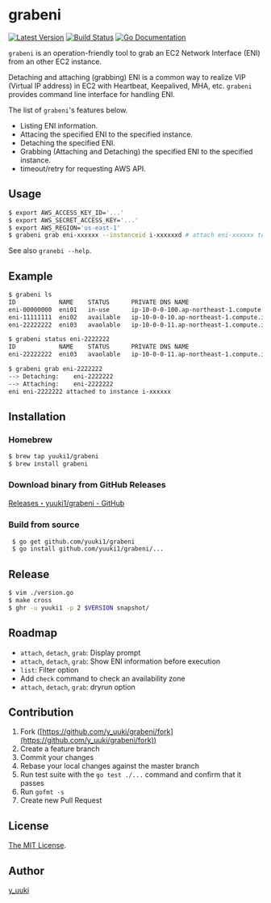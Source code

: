 grabeni
=======
[![Latest Version](http://img.shields.io/github/release/yuuki1/grabeni.svg?style=flat-square)][release]
[![Build Status](http://img.shields.io/travis/yuuki1/grabeni.svg?style=flat-square)][travis]
[![Go Documentation](http://img.shields.io/badge/go-documentation-blue.svg?style=flat-square)][godocs]

[release]: https://github.com/yuuki1/grabeni/releases
[travis]: http://travis-ci.org/yuuki1/grabeni
[godocs]: http://godoc.org/github.com/yuuki1/grabeni

`grabeni` is an operation-friendly tool to grab an EC2 Network Interface (ENI) from an other EC2 instance.

Detaching and attaching (grabbing) ENI is a common way to realize VIP (Virtual IP address) in EC2 with Heartbeat, Keepalived, MHA, etc.
`grabeni` provides command line interface for handling ENI.

The list of `grabeni`'s features below.

- Listing ENI information.
- Attacing the specified ENI to the specified instance.
- Detaching the specified ENI.
- Grabbing (Attaching and Detaching) the specified ENI to the specified instance.
- timeout/retry for requesting AWS API.

## Usage

```bash
$ export AWS_ACCESS_KEY_ID='...'
$ export AWS_SECRET_ACCESS_KEY='...'
$ export AWS_REGION='us-east-1'
$ grabeni grab eni-xxxxxx --instanceid i-xxxxxxd # attach eni-xxxxxx to EC2 instance where grabeni runs if instanceid option is skipped
```

See also `granebi --help`.

## Example

```bash
$ grabeni ls
ID            NAME    STATUS      PRIVATE DNS NAME                              PRIVATE IP  AZ              DEVICE INDEX    INSTANCE ID INSTANCE NAME
eni-00000000  eni01   in-use      ip-10-0-0-100.ap-northeast-1.compute.internal 10.0.0.100  ap-northeast-1b 0   i-00000000  instance01
eni-11111111  eni02   available   ip-10-0-0-10.ap-northeast-1.compute.internal	10.0.0.10   ap-northeast-1c -1
eni-22222222  eni03   avaolable   ip-10-0-0-11.ap-northeast-1.compute.internal	10.0.0.11   ap-northeast-1c 1

$ grabeni status eni-2222222
ID            NAME    STATUS      PRIVATE DNS NAME                              PRIVATE IP  AZ              DEVICE INDEX    INSTANCE ID INSTANCE NAME
eni-22222222  eni03   avaolable   ip-10-0-0-11.ap-northeast-1.compute.internal	10.0.0.11   ap-northeast-1c 1

$ grabeni grab eni-2222222
--> Detaching:    eni-2222222
--> Attaching:    eni-2222222
eni eni-2222222 attached to instance i-xxxxxx
```

## Installation

### Homebrew
```bash
$ brew tap yuuki1/grabeni
$ brew install grabeni
```

### Download binary from GitHub Releases
[Releases・yuuki1/grabeni - GitHub](https://github.com/yuuki1/grabeni/releases)

### Build from source
```bash
 $ go get github.com/yuuki1/grabeni
 $ go install github.com/yuuki1/grabeni/...
```

## Release

```bash
$ vim ./version.go
$ make cross
$ ghr -u yuuki1 -p 2 $VERSION snapshot/
```

## Roadmap

- `attach`, `detach`, `grab`: Display prompt
- `attach`, `detach`, `grab`: Show ENI information before execution
- `list`: Filter option
- Add `check` command to check an availability zone
- `attach`, `detach`, `grab`: dryrun option

## Contribution

1. Fork ([https://github.com/y_uuki/grabeni/fork](https://github.com/y_uuki/grabeni/fork))
1. Create a feature branch
1. Commit your changes
1. Rebase your local changes against the master branch
1. Run test suite with the `go test ./...` command and confirm that it passes
1. Run `gofmt -s`
1. Create new Pull Request

## License

[The MIT License](./LICENSE).

## Author

[y_uuki](https://github.com/yuuki1)
